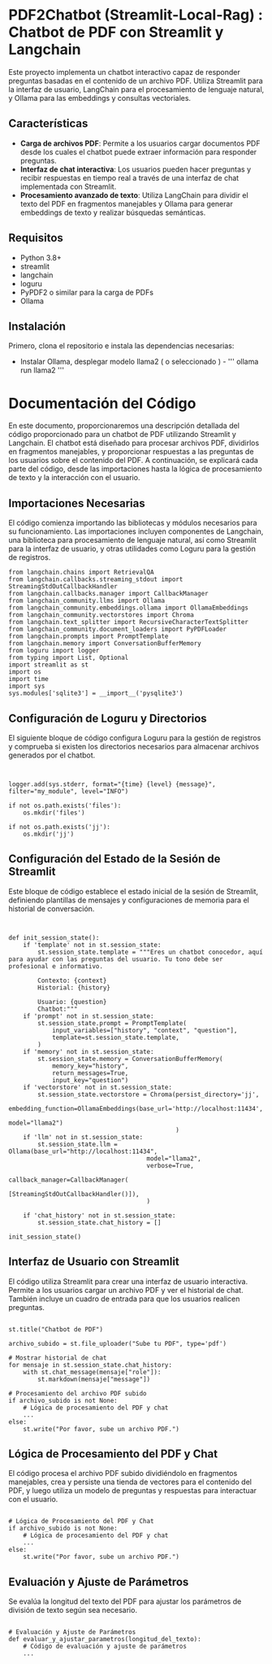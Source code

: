 # PDF2Chatbot (Streamlit-Local-Rag) : Chatbot de PDF con Streamlit y Langchain

Este proyecto implementa un chatbot interactivo capaz de responder preguntas basadas en el contenido de un archivo PDF. Utiliza Streamlit para la interfaz de usuario, LangChain para el procesamiento de lenguaje natural, y Ollama para las embeddings y consultas vectoriales.

## Características

- **Carga de archivos PDF**: Permite a los usuarios cargar documentos PDF desde los cuales el chatbot puede extraer información para responder preguntas.
- **Interfaz de chat interactiva**: Los usuarios pueden hacer preguntas y recibir respuestas en tiempo real a través de una interfaz de chat implementada con Streamlit.
- **Procesamiento avanzado de texto**: Utiliza LangChain para dividir el texto del PDF en fragmentos manejables y Ollama para generar embeddings de texto y realizar búsquedas semánticas.

## Requisitos

- Python 3.8+
- streamlit
- langchain
- loguru
- PyPDF2 o similar para la carga de PDFs
- Ollama

## Instalación

Primero, clona el repositorio e instala las dependencias necesarias:

- Instalar Ollama, desplegar modelo llama2 ( o seleccionado ) -
  '''
  ollama run llama2
  '''
  





# Documentación del Código

En este documento, proporcionaremos una descripción detallada del código proporcionado para un chatbot de PDF utilizando Streamlit y Langchain. El chatbot está diseñado para procesar archivos PDF, dividirlos en fragmentos manejables, y proporcionar respuestas a las preguntas de los usuarios sobre el contenido del PDF. A continuación, se explicará cada parte del código, desde las importaciones hasta la lógica de procesamiento de texto y la interacción con el usuario.

## Importaciones Necesarias

El código comienza importando las bibliotecas y módulos necesarios para su funcionamiento. Las importaciones incluyen componentes de Langchain, una biblioteca para procesamiento de lenguaje natural, así como Streamlit para la interfaz de usuario, y otras utilidades como Loguru para la gestión de registros.

```
from langchain.chains import RetrievalQA
from langchain.callbacks.streaming_stdout import StreamingStdOutCallbackHandler
from langchain.callbacks.manager import CallbackManager
from langchain_community.llms import Ollama
from langchain_community.embeddings.ollama import OllamaEmbeddings
from langchain_community.vectorstores import Chroma
from langchain.text_splitter import RecursiveCharacterTextSplitter
from langchain_community.document_loaders import PyPDFLoader
from langchain.prompts import PromptTemplate
from langchain.memory import ConversationBufferMemory
from loguru import logger
from typing import List, Optional
import streamlit as st
import os
import time
import sys
sys.modules['sqlite3'] = __import__('pysqlite3')
```

## Configuración de Loguru y Directorios

El siguiente bloque de código configura Loguru para la gestión de registros y comprueba si existen los directorios necesarios para almacenar archivos generados por el chatbot.

```


logger.add(sys.stderr, format="{time} {level} {message}", filter="my_module", level="INFO")

if not os.path.exists('files'):
    os.mkdir('files')

if not os.path.exists('jj'):
    os.mkdir('jj')
```

## Configuración del Estado de la Sesión de Streamlit

Este bloque de código establece el estado inicial de la sesión de Streamlit, definiendo plantillas de mensajes y configuraciones de memoria para el historial de conversación.

```


def init_session_state():
    if 'template' not in st.session_state:
        st.session_state.template = """Eres un chatbot conocedor, aquí para ayudar con las preguntas del usuario. Tu tono debe ser profesional e informativo.

        Contexto: {context}
        Historial: {history}

        Usuario: {question}
        Chatbot:"""
    if 'prompt' not in st.session_state:
        st.session_state.prompt = PromptTemplate(
            input_variables=["history", "context", "question"],
            template=st.session_state.template,
        )
    if 'memory' not in st.session_state:
        st.session_state.memory = ConversationBufferMemory(
            memory_key="history",
            return_messages=True,
            input_key="question")
    if 'vectorstore' not in st.session_state:
        st.session_state.vectorstore = Chroma(persist_directory='jj',
                                              embedding_function=OllamaEmbeddings(base_url='http://localhost:11434',
                                                                                  model="llama2")
                                              )
    if 'llm' not in st.session_state:
        st.session_state.llm = Ollama(base_url="http://localhost:11434",
                                      model="llama2",
                                      verbose=True,
                                      callback_manager=CallbackManager(
                                          [StreamingStdOutCallbackHandler()]),
                                      )

    if 'chat_history' not in st.session_state:
        st.session_state.chat_history = []

init_session_state()
```
## Interfaz de Usuario con Streamlit

El código utiliza Streamlit para crear una interfaz de usuario interactiva. Permite a los usuarios cargar un archivo PDF y ver el historial de chat. También incluye un cuadro de entrada para que los usuarios realicen preguntas.

```

st.title("Chatbot de PDF")

archivo_subido = st.file_uploader("Sube tu PDF", type='pdf')

# Mostrar historial de chat
for mensaje in st.session_state.chat_history:
    with st.chat_message(mensaje["role"]):
        st.markdown(mensaje["message"])

# Procesamiento del archivo PDF subido
if archivo_subido is not None:
    # Lógica de procesamiento del PDF y chat
    ...
else:
    st.write("Por favor, sube un archivo PDF.")
```
## Lógica de Procesamiento del PDF y Chat

El código procesa el archivo PDF subido dividiéndolo en fragmentos manejables, crea y persiste una tienda de vectores para el contenido del PDF, y luego utiliza un modelo de preguntas y respuestas para interactuar con el usuario.

```

# Lógica de Procesamiento del PDF y Chat
if archivo_subido is not None:
    # Lógica de procesamiento del PDF y chat
    ...
else:
    st.write("Por favor, sube un archivo PDF.")
```
## Evaluación y Ajuste de Parámetros

Se evalúa la longitud del texto del PDF para ajustar los parámetros de división de texto según sea necesario.

```

# Evaluación y Ajuste de Parámetros
def evaluar_y_ajustar_parametros(longitud_del_texto):
    # Código de evaluación y ajuste de parámetros
    ...
```

